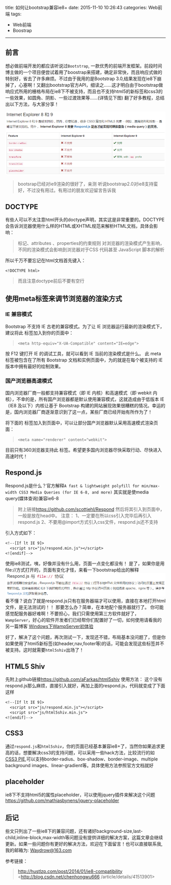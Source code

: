 title: 如何让bootstrap兼容ie8+
date: 2015-11-10 10:26:43
categories: Web前端
tags:
- Web前端
- Boostrap
---

## 前言
想必做前端开发的都应该听说过`Bootstrap`, 一款优秀的前端开发框架。前段时间博主做的一个项目便尝试着用了boostrap来搭建，确定非常快，而且响应式做的特别好，省去了许多麻烦。不过由于我用的是Bootstrap 3.0,结果发现在ie8下崩掉了，心塞啊！又翻出bootstrap官方API，细读之……这才明白由于bootstrap做响应式所用的栅格布局在ie8下不被支持，而且也不支持html5的新标签和css3的一些效果，如圆角、阴影、一些过渡效果等……(详情见下图) 翻了好多教程，总结出以下方法，与大家分享！
<!-- more -->
![](/images/20151110/bootstrap-ie8+.png)
>bootsrap已经对ie9渲染的很好了，亲测
>听说bootstrap2.0对ie8支持蛮好，不过没有用过。有用过的朋友欢迎留言告诉我

## DOCTYPE
有些人可以不太注意html开头的doctype声明，其实这是非常重要的。DOCTYPE会告诉浏览器使用什么样的HTML或XHTML规范来解析HTML文档，具体会影响：
>标记、attributes 、properties的约束规则
>对浏览器的渲染模式产生影响，不同的渲染模式会影响到浏览器对于CSS 代码甚至 JavaScript 脚本的解析  

所以千万不要忘记在html文档首先键入：
```
<!DOCTYPE html>
```
>而且注意doctype前后不要有空行

## 使用meta标签来调节浏览器的渲染方式
### IE 兼容模式
Bootstrap 不支持 IE 古老的兼容模式。为了让 IE 浏览器运行最新的渲染模式下，建议将此 <meta> 标签加入到你的页面中：
> `<meta http-equiv="X-UA-Compatible" content="IE=edge">`

按 F12 键打开 IE 的调试工具，就可以看到 IE 当前的渲染模式是什么。
此 meta 标签被包含在了所有 Bootstrap 文档和实例页面中，为的就是在每个被支持的 IE 版本中拥有最好的绘制效果。

### 国产浏览器高速模式
国内浏览器厂商一般都支持兼容模式（即 IE 内核）和高速模式（即 webkit 内核），不幸的是，所有国产浏览器都是默认使用兼容模式，这就造成由于低版本 IE （IE8 及以下）内核让基于 Bootstrap 构建的网站展现效果很糟糕的情况。幸运的是，国内浏览器厂商逐渐意识到了这一点，某些厂商已经开始有所作为了！

将下面的 <meta> 标签加入到页面中，可以让部分国产浏览器默认采用高速模式渲染页面：
> `<meta name="renderer" content="webkit">`

目前只有360浏览器支持此 <meta> 标签。希望更多国内浏览器尽快采取行动、尽快进入高速时代！

## Respond.js
Respond.js是什么？官方解释`A fast & lightweight polyfill for min/max-width CSS3 Media Queries (for IE 6-8, and more)`
其实就是使media query(媒体查询)兼容ie6-8
>附上链接<https://github.com/scottjehl/Respond>
然后将其引入到页面中，一般是放在head中。
>注意：
	1、一定要在所以css引入完毕后再引入respond.js
	2、不要用@import方式引入css文件，respond.js还不支持

引入方式如下：
```
<!--[If lt IE 9]>
  <script src="js/respond.min.js"></script>
<![endif]-->
```

使用ie8测试，咦，好像并没有什么用，页面一点变化都没有！
是了，如果你是用file://方式打开的，页面有变化才怪，来看一下bootstrap给出的解释
![](/images/20151110/respond-js.png)
看不懂？说白了就是respond.js只有在服务器端才可以使用，直接在本地打开html文件，是无法测试的！！
那要怎么办？简单，在本地配个服务器就行了。
你可能感觉配服务器好难啊！不要担心，我们只需使用第三方软件就好了，`WampServer`，好心的软件开发者们已经帮你们配置好了一切，如何使用请看我的另一篇博客
[Windows下WampServer初体验 ](http://blog.waydrow.com/2015/11/10/wampserver/)

好了，解决了这个问题，再次测试一下，发现还不错，布局基本没问题了，但是你如果使用了html5新标签(如header,nav,footer等)的话，可能会发现这些标签并不被支持。这时就需要`html5shiv`出场了！

## HTML5 Shiv
先附上github链接<https://github.com/aFarkas/html5shiv>
使用方法：
	这个没有respond.js那么麻烦，直接引入就好，再加上面的respond.js，代码就变成了下面这样

```
<!--[If lt IE 9]>
  <script src="js/respond.min.js"></script>
  <script src="js/html5shiv.min.js">
<![endif]-->
```

## CSS3
通过`respond.js`和`html5shiv`，你的页面已经基本兼容ie8+了，当然你如果追求更高的话，想要解决css3的支持问题，可以采用一些hack方法，比较流行的如[CSS3 PIE](http://css3pie.com/),可以支持border-radius、box-shadow、border-image、multiple background images、linear-gradient等。具体使用方法参照官方文档就好

## placeholder
ie8下不支持html5的属性placeholder，可以使用jquery插件来解决这个问题
<https://github.com/mathiasbynens/jquery-placeholder>

## 后记
些文只列出了一些ie8下的兼容问题，还有诸好background-size,last-child,inline-block,max-width等问题没有提供详细的解决方案，这篇文章会继续更新。如果一些问题你有更好的解决方法，欢迎在下面留言！也可以直接联系我, 我的邮箱为: <Waydrow@163.com>

参考链接：
><http://hustlzp.com/post/2014/01/ie8-compatibility>
><http://blog.csdn.net/chenhongwu666
/article/details/41513901>
